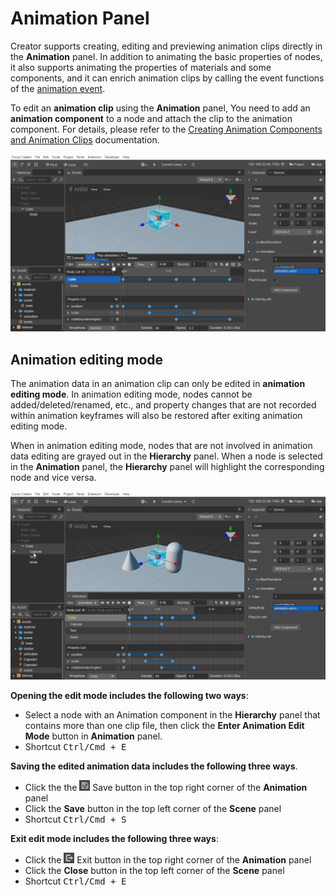 # Animation Panel

Creator supports creating, editing and previewing animation clips directly in the **Animation** panel. In addition to animating the basic properties of nodes, it also supports animating the properties of materials and some components, and it can enrich animation clips by calling the event functions of the [animation event](animation-event.md).

To edit an **animation clip** using the **Animation** panel, You need to add an **animation component** to a node and attach the clip to the animation component. For details, please refer to the [Creating Animation Components and Animation Clips](animation-create.md) documentation.

![animation play](animation/animation-play.gif)

## Animation editing mode

The animation data in an animation clip can only be edited in **animation editing mode**. In animation editing mode, nodes cannot be added/deleted/renamed, etc., and property changes that are not recorded within animation keyframes will also be restored after exiting animation editing mode.

When in animation editing mode, nodes that are not involved in animation data editing are grayed out in the **Hierarchy** panel. When a node is selected in the **Animation** panel, the **Hierarchy** panel will highlight the corresponding node and vice versa.

![select node](./animation/select_node.gif)

**Opening the edit mode includes the following two ways**:
 
- Select a node with an Animation component in the **Hierarchy** panel that contains more than one clip file, then click the **Enter Animation Edit Mode** button in **Animation** panel.
- Shortcut <kbd>Ctrl/Cmd + E</kbd>

**Saving the edited animation data includes the following three ways**.

- Click the the ![save](./animation/save.png) Save button in the top right corner of the **Animation** panel
- Click the **Save** button in the top left corner of the **Scene** panel
- Shortcut <kbd>Ctrl/Cmd + S</kbd>

**Exit edit mode includes the following three ways**:

- Click the ![exit](./animation/exit.png) Exit button in the top right corner of the **Animation** panel
- Click the **Close** button in the top left corner of the **Scene** panel
- Shortcut <kbd>Ctrl/Cmd + E</kbd>
